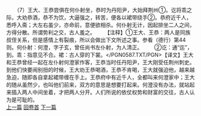 　　（7）王大、王恭尝俱在何仆射坐，恭时为丹阳尹，大始拜荆州①。讫将乖之际，大劝恭酒，恭不为饮，大逼强之，转苦，便各以裙带绕手②。恭府近千人，悉呼入斋；大左右虽少，亦命前，意便欲相杀。何仆射无计，因起排坐二人之间，方得分散。所谓势利之交，古人羞之。
　　【注释】①王大、王恭：两人是同族叔侄关系，但是感情上有裂痕，所以会做出下文所述之事。参看（德行）第44 则。何仆射：何澄，字子玄，曾任尚书左仆射，为人清正。
　　②讫：通“迄”，到。乖：指意见不合。裙：古人穿的下裳。</PGN0587.TXT/PGN>【译文】王大和王恭曾经一起在左仆射何澄家作客，王恭当时任丹阳尹，王大刚受任荆州刺史。到他们快要闹别扭的时候，王大劝王恭喝酒，王恭不肯喝，王大就强迫他，越来越急迫，随即各自拿起裙带缠在手上。王恭府中有近千人，全都叫来何澄家中；王大的随从虽然少，也叫他们前来，双方的意思是想要打起来。何澄没有办法，就站起来插入两人中间坐着，才把两人分开。人们所说的依仗权势和财富的交往，古人认为是可耻的。
<br>[上一篇](31_6) [回卷首](31_0) [下一篇](31_8)
